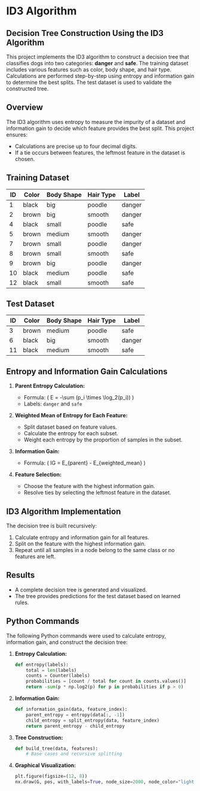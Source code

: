 # ID3 Algorithm

## Decision Tree Construction Using the ID3 Algorithm

This project implements the ID3 algorithm to construct a decision tree that classifies dogs into two categories: **danger** and **safe**. The training dataset includes various features such as color, body shape, and hair type. Calculations are performed step-by-step using entropy and information gain to determine the best splits. The test dataset is used to validate the constructed tree.


## Overview
The ID3 algorithm uses entropy to measure the impurity of a dataset and information gain to decide which feature provides the best split. This project ensures:

- Calculations are precise up to four decimal digits.
- If a tie occurs between features, the leftmost feature in the dataset is chosen.


## Training Dataset
| ID  | Color  | Body Shape | Hair Type | Label  |
|-----|--------|------------|-----------|--------|
| 1   | black  | big        | poodle    | danger |
| 2   | brown  | big        | smooth    | danger |
| 4   | black  | small      | poodle    | safe   |
| 5   | brown  | medium     | smooth    | danger |
| 7   | brown  | small      | poodle    | danger |
| 8   | brown  | small      | smooth    | safe   |
| 9   | brown  | big        | poodle    | danger |
| 10  | black  | medium     | poodle    | safe   |
| 12  | black  | small      | smooth    | safe   |

## Test Dataset
| ID  | Color  | Body Shape | Hair Type | Label  |
|-----|--------|------------|-----------|--------|
| 3   | brown  | medium     | poodle    | safe   |
| 6   | black  | big        | smooth    | danger |
| 11  | black  | medium     | smooth    | safe   |


## Entropy and Information Gain Calculations
1. **Parent Entropy Calculation:**
   - Formula: \( E = -\sum (p_i \times \log_2(p_i)) \)
   - Labels: `danger` and `safe`

2. **Weighted Mean of Entropy for Each Feature:**
   - Split dataset based on feature values.
   - Calculate the entropy for each subset.
   - Weight each entropy by the proportion of samples in the subset.

3. **Information Gain:**
   - Formula: \( IG = E_{parent} - E_{weighted\_mean} \)

4. **Feature Selection:**
   - Choose the feature with the highest information gain.
   - Resolve ties by selecting the leftmost feature in the dataset.

## ID3 Algorithm Implementation
The decision tree is built recursively:
1. Calculate entropy and information gain for all features.
2. Split on the feature with the highest information gain.
3. Repeat until all samples in a node belong to the same class or no features are left.

## Results
- A complete decision tree is generated and visualized.
- The tree provides predictions for the test dataset based on learned rules.

## Python Commands
The following Python commands were used to calculate entropy, information gain, and construct the decision tree:

1. **Entropy Calculation:**
   ```python
   def entropy(labels):
       total = len(labels)
       counts = Counter(labels)
       probabilities = [count / total for count in counts.values()]
       return -sum(p * np.log2(p) for p in probabilities if p > 0)
   ```

2. **Information Gain:**
   ```python
   def information_gain(data, feature_index):
       parent_entropy = entropy(data[:, -1])
       child_entropy = split_entropy(data, feature_index)
       return parent_entropy - child_entropy
   ```

3. **Tree Construction:**
   ```python
   def build_tree(data, features):
       # Base cases and recursive splitting
   ```

4. **Graphical Visualization:**
   ```python
   plt.figure(figsize=(12, 8))
   nx.draw(G, pos, with_labels=True, node_size=2000, node_color="lightblue")
   ```

